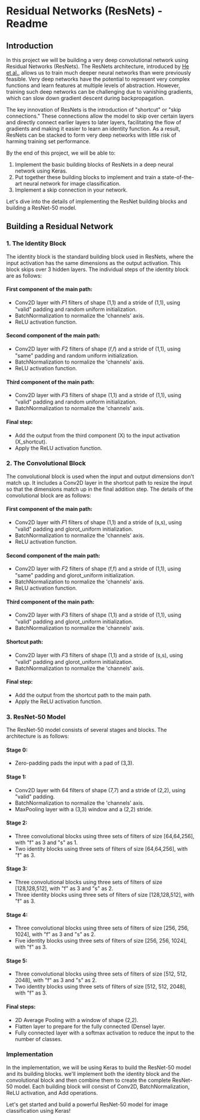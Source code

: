 # Residual Networks (ResNets) - Readme

## Introduction

In this project we will be building a very deep convolutional network using Residual Networks (ResNets). The ResNets architecture, introduced by [He et al.](https://arxiv.org/pdf/1512.03385.pdf), allows us to train much deeper neural networks than were previously feasible. Very deep networks have the potential to represent very complex functions and learn features at multiple levels of abstraction. However, training such deep networks can be challenging due to vanishing gradients, which can slow down gradient descent during backpropagation.

The key innovation of ResNets is the introduction of "shortcut" or "skip connections." These connections allow the model to skip over certain layers and directly connect earlier layers to later layers, facilitating the flow of gradients and making it easier to learn an identity function. As a result, ResNets can be stacked to form very deep networks with little risk of harming training set performance.

By the end of this project, we will be able to:
1. Implement the basic building blocks of ResNets in a deep neural network using Keras.
2. Put together these building blocks to implement and train a state-of-the-art neural network for image classification.
3. Implement a skip connection in your network.

Let's dive into the details of implementing the ResNet building blocks and building a ResNet-50 model.

## Building a Residual Network

### 1. The Identity Block

The identity block is the standard building block used in ResNets, where the input activation has the same dimensions as the output activation. This block skips over 3 hidden layers. The individual steps of the identity block are as follows:

#### First component of the main path:
- Conv2D layer with 𝐹1 filters of shape (1,1) and a stride of (1,1), using "valid" padding and random uniform initialization.
- BatchNormalization to normalize the 'channels' axis.
- ReLU activation function.

#### Second component of the main path:
- Conv2D layer with 𝐹2 filters of shape (𝑓,𝑓) and a stride of (1,1), using "same" padding and random uniform initialization.
- BatchNormalization to normalize the 'channels' axis.
- ReLU activation function.

#### Third component of the main path:
- Conv2D layer with 𝐹3 filters of shape (1,1) and a stride of (1,1), using "valid" padding and random uniform initialization.
- BatchNormalization to normalize the 'channels' axis.

#### Final step:
- Add the output from the third component (X) to the input activation (X_shortcut).
- Apply the ReLU activation function.

### 2. The Convolutional Block

The convolutional block is used when the input and output dimensions don't match up. It includes a Conv2D layer in the shortcut path to resize the input so that the dimensions match up in the final addition step. The details of the convolutional block are as follows:

#### First component of the main path:
- Conv2D layer with 𝐹1 filters of shape (1,1) and a stride of (s,s), using "valid" padding and glorot_uniform initialization.
- BatchNormalization to normalize the 'channels' axis.
- ReLU activation function.

#### Second component of the main path:
- Conv2D layer with 𝐹2 filters of shape (f,f) and a stride of (1,1), using "same" padding and glorot_uniform initialization.
- BatchNormalization to normalize the 'channels' axis.
- ReLU activation function.

#### Third component of the main path:
- Conv2D layer with 𝐹3 filters of shape (1,1) and a stride of (1,1), using "valid" padding and glorot_uniform initialization.
- BatchNormalization to normalize the 'channels' axis.

#### Shortcut path:
- Conv2D layer with 𝐹3 filters of shape (1,1) and a stride of (s,s), using "valid" padding and glorot_uniform initialization.
- BatchNormalization to normalize the 'channels' axis.

#### Final step:
- Add the output from the shortcut path to the main path.
- Apply the ReLU activation function.

### 3. ResNet-50 Model

The ResNet-50 model consists of several stages and blocks. The architecture is as follows:

#### Stage 0:
- Zero-padding pads the input with a pad of (3,3).

#### Stage 1:
- Conv2D layer with 64 filters of shape (7,7) and a stride of (2,2), using "valid" padding.
- BatchNormalization to normalize the 'channels' axis.
- MaxPooling layer with a (3,3) window and a (2,2) stride.

#### Stage 2:
- Three convolutional blocks using three sets of filters of size [64,64,256], with "f" as 3 and "s" as 1.
- Two identity blocks using three sets of filters of size [64,64,256], with "f" as 3.

#### Stage 3:
- Three convolutional blocks using three sets of filters of size [128,128,512], with "f" as 3 and "s" as 2.
- Three identity blocks using three sets of filters of size [128,128,512], with "f" as 3.

#### Stage 4:
- Three convolutional blocks using three sets of filters of size [256, 256, 1024], with "f" as 3 and "s" as 2.
- Five identity blocks using three sets of filters of size [256, 256, 1024], with "f" as 3.

#### Stage 5:
- Three convolutional blocks using three sets of filters of size [512, 512, 2048], with "f" as 3 and "s" as 2.
- Two identity blocks using three sets of filters of size [512, 512, 2048], with "f" as 3.

#### Final steps:
- 2D Average Pooling with a window of shape (2,2).
- Flatten layer to prepare for the fully connected (Dense) layer.
- Fully connected layer with a softmax activation to reduce the input to the number of classes.

### Implementation

In the implementation, we will be using Keras to build the ResNet-50 model and its building blocks. we'll implement both the identity block and the convolutional block and then combine them to create the complete ResNet-50 model. Each building block will consist of Conv2D, BatchNormalization, ReLU activation, and Add operations.

Let's get started and build a powerful ResNet-50 model for image classification using Keras!
